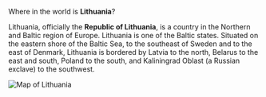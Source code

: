 Where in the world is **Lithuania**?
<!--question-->
Lithuania, officially the **Republic of Lithuania**, is a country in the Northern and Baltic region of Europe. Lithuania is one of the Baltic states. Situated on the eastern shore of the Baltic Sea, to the southeast of Sweden and to the east of Denmark, Lithuania is bordered by Latvia to the north, Belarus to the east and south, Poland to the south, and Kaliningrad Oblast (a Russian exclave) to the southwest.

![Map of Lithuania](images/EU-Lithuania.svg)
